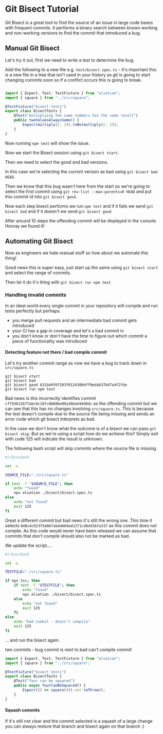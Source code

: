 # Git Bisect Tutorial

Git Bisect is a great tool to find the source of an issue in large code bases with frequent commits. It performs a binary search between known working and non-working versions to find the commit that introduced a bug.

## Manual Git Bisect

Let's try it out, first we need to write a test to determine the bug.

Add the following to a new file e.g. `test/bisect.spec.ts` - it's important this is a new file in a tree that isn't used in your history as git is going to start changing commits soon so if a conflict occurs this is going to break.

```typescript

import { Expect, Test, TestFixture } from "alsatian";
import { square } from "../src/square";

@TestFixture("bisect tests")
export class BisectTests {    
    @Test("multiplying the same numbers has the same result")
    public twoValuesAlwaysSame() {
        Expect(multiply(2, 2)).toBe(multiply(2, 2));
    }
}
```

Now running `npm test` will show the issue.

Now we start the Bisect session using `git bisect start`.

Then we need to select the good and bad versions.

In this case we're selecting the current verison as bad using `git bisect bad HEAD`.

Then we know that this bug wasn't here from the start so we're going to select the first commit using `git rev-list --max-parents=0 HEAD` and put this commit id into `git bisect good`.

Now each step bisect performs we run `npm test` and if it fails we send `git bisect bad` and if it doesn't we send `git bisect good`

After around 10 steps the offending commit will be displayed in the console. Hooray we found it!

## Automating Git Bisect

Now as engineers we hate manual stuff so how about we automate this thing!

Good news this is super easy, just start up the same using `git bisect start` and select the range of commits.

Then let it do it's thing with `git bisect run npm test`

### Handling invalid commits

In an ideal world every single commit in your repository will compile and run tests perfectly but perhaps:

* you merge pull requests and an intermediate bad commit gets introduced
* your CI has a gap in coverage and let's a bad commit in
* you don't know or don't have the time to figure out which commit a piece of functionality was introduced

#### Detecting feature not there / bad compile commit

Let's try another commit range as now we have a bug to track down in `src/square.ts`

```
git bisect start
git bisect bad
git bisect good b31bd4f6f203f012430bbff0edab37b47a4f2fde
git bisect run npm test
```

Bad news is this incorrectly identifies commit `cff93612677abc9c18fc8860be09a30b4e94d8dc` as the offending commit but we can see that this has no changes involving `src/square.ts`. This is because the test doesn't compile due to the source file being missing and sends an error code which git bisect interprets as bad. 

In the case we don't know what the outcome is of a bisect we can pass `git bisect skip`. But as we're using a script how do we achieve this? Simply exit with code 125 will indicate the result is unknown.

The following bash script will skip commits where the source file is missing.

```bash
#!/bin/bash

set -e

SOURCE_FILE="./src/square.ts"

if test -f "$SOURCE_FILE"; then
    echo "found"
    npx alsatian ./bisect/bisect.spec.ts
else
    echo "not found"
    exit 125
fi
```

Great a different commit but bad news it's still the wrong one. This time it selects `848c4c923f54067ab446b9a41371cd6d43bfa337` as this commit does not compile. As this code would never have been released we can assume that commits that don't compile should also not be marked as bad.

We update the script....

```bash
#!/bin/bash

set -e

TESTFILE="./src/square.ts"

if npx tsc; then
    if test -f "$TESTFILE"; then
        echo "found"
        npx alsatian ./bisect/bisect.spec.ts
    else
        echo "not found"
        exit 125
    fi
else
    echo "bad commit - doesn't compile"
    exit 125
fi
```

... and run the bisect again.

two commits - bug commit is next to bad can't compile commit

```typescript
import { Expect, Test, TestFixture } from "alsatian";
import { square } from "../src/square";

@TestFixture("bisect tests")
export class BisectTests {
    @Test("four can be squared")
    public async fourCanBeSquared() {
        Expect(() => square(4)).not.toThrow();
    }
}
```

#### Squash commits

If it's still not clear and the commit selected is a squash of a large change you can always restore that branch and bisect again on that branch :)
